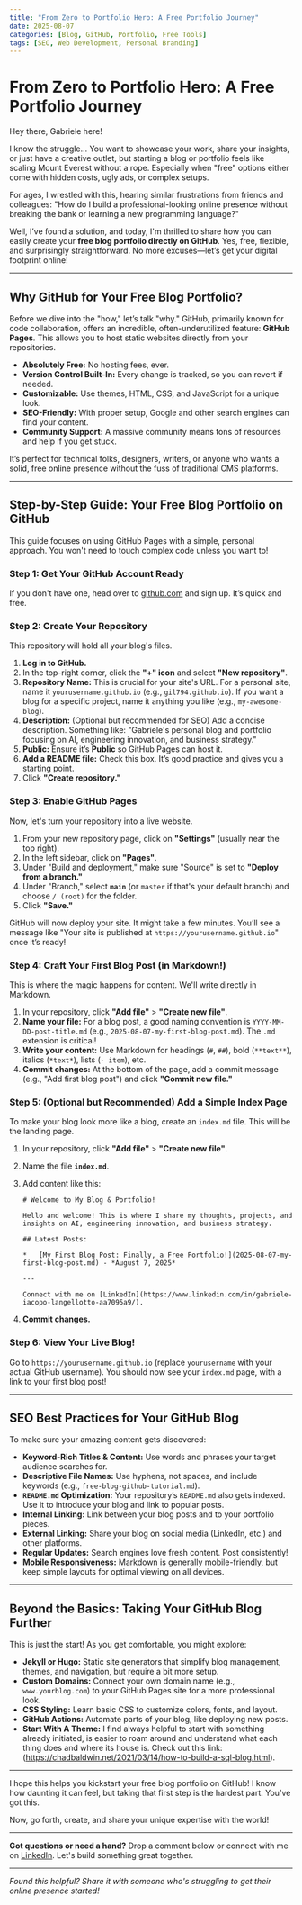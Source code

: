 ```yaml
---
title: "From Zero to Portfolio Hero: A Free Portfolio Journey"
date: 2025-08-07
categories: [Blog, GitHub, Portfolio, Free Tools]
tags: [SEO, Web Development, Personal Branding]
---
```


# From Zero to Portfolio Hero: A Free Portfolio Journey


Hey there, Gabriele here!

I know the struggle... You want to showcase your work, share your insights, or just have a creative outlet, but starting a blog or portfolio feels like scaling Mount Everest without a rope. Especially when "free" options either come with hidden costs, ugly ads, or complex setups. 

For ages, I wrestled with this, hearing similar frustrations from friends and colleagues: "How do I build a professional-looking online presence without breaking the bank or learning a new programming language?"

Well, I’ve found a solution, and today, I'm thrilled to share how you can easily create your **free blog portfolio directly on GitHub**. Yes, free, flexible, and surprisingly straightforward. No more excuses—let’s get your digital footprint online!

---

## **Why GitHub for Your Free Blog Portfolio?**

Before we dive into the "how," let’s talk "why." GitHub, primarily known for code collaboration, offers an incredible, often-underutilized feature: **GitHub Pages**. This allows you to host static websites directly from your repositories.

*   **Absolutely Free:** No hosting fees, ever.
*   **Version Control Built-In:** Every change is tracked, so you can revert if needed.
*   **Customizable:** Use themes, HTML, CSS, and JavaScript for a unique look.
*   **SEO-Friendly:** With proper setup, Google and other search engines can find your content.
*   **Community Support:** A massive community means tons of resources and help if you get stuck.

It’s perfect for technical folks, designers, writers, or anyone who wants a solid, free online presence without the fuss of traditional CMS platforms.

---

## **Step-by-Step Guide: Your Free Blog Portfolio on GitHub**

This guide focuses on using GitHub Pages with a simple, personal approach. You won't need to touch complex code unless you want to!

### **Step 1: Get Your GitHub Account Ready**

If you don't have one, head over to [github.com](https://github.com/) and sign up. It’s quick and free.

### **Step 2: Create Your Repository**

This repository will hold all your blog's files.

1.  **Log in to GitHub.**
2.  In the top-right corner, click the **"+" icon** and select **"New repository"**.
3.  **Repository Name:** This is crucial for your site's URL. For a personal site, name it `yourusername.github.io` (e.g., `gil794.github.io`). If you want a blog for a specific project, name it anything you like (e.g., `my-awesome-blog`).
4.  **Description:** (Optional but recommended for SEO) Add a concise description. Something like: "Gabriele's personal blog and portfolio focusing on AI, engineering innovation, and business strategy."
5.  **Public:** Ensure it’s **Public** so GitHub Pages can host it.
6.  **Add a README file:** Check this box. It’s good practice and gives you a starting point.
7.  Click **"Create repository."**

### **Step 3: Enable GitHub Pages**

Now, let's turn your repository into a live website.

1.  From your new repository page, click on **"Settings"** (usually near the top right).
2.  In the left sidebar, click on **"Pages"**.
3.  Under "Build and deployment," make sure "Source" is set to **"Deploy from a branch."**
4.  Under "Branch," select **`main`** (or `master` if that's your default branch) and choose `/ (root)` for the folder.
5.  Click **"Save."**

GitHub will now deploy your site. It might take a few minutes. You’ll see a message like "Your site is published at `https://yourusername.github.io`" once it’s ready!

### **Step 4: Craft Your First Blog Post (in Markdown!)**

This is where the magic happens for content. We'll write directly in Markdown.

1.  In your repository, click **"Add file"** > **"Create new file"**.
2.  **Name your file:** For a blog post, a good naming convention is `YYYY-MM-DD-post-title.md` (e.g., `2025-08-07-my-first-blog-post.md`). The `.md` extension is critical!
3.  **Write your content:** Use Markdown for headings (`#`, `##`), bold (`**text**`), italics (`*text*`), lists (`- item`), etc.
4.  **Commit changes:** At the bottom of the page, add a commit message (e.g., "Add first blog post") and click **"Commit new file."**

### **Step 5: (Optional but Recommended) Add a Simple Index Page**

To make your blog look more like a blog, create an `index.md` file. This will be the landing page.

1.  In your repository, click **"Add file"** > **"Create new file"**.
2.  Name the file **`index.md`**.
3.  Add content like this:

    ```
    # Welcome to My Blog & Portfolio!

    Hello and welcome! This is where I share my thoughts, projects, and insights on AI, engineering innovation, and business strategy.

    ## Latest Posts:

    *   [My First Blog Post: Finally, a Free Portfolio!](2025-08-07-my-first-blog-post.md) - *August 7, 2025*

    ---

    Connect with me on [LinkedIn](https://www.linkedin.com/in/gabriele-iacopo-langellotto-aa7095a9/).
    ```
4.  **Commit changes.**

### **Step 6: View Your Live Blog!**

Go to `https://yourusername.github.io` (replace `yourusername` with your actual GitHub username). You should now see your `index.md` page, with a link to your first blog post!

---

## **SEO Best Practices for Your GitHub Blog**

To make sure your amazing content gets discovered:

*   **Keyword-Rich Titles & Content:** Use words and phrases your target audience searches for.
*   **Descriptive File Names:** Use hyphens, not spaces, and include keywords (e.g., `free-blog-github-tutorial.md`).
*   **`README.md` Optimization:** Your repository’s `README.md` also gets indexed. Use it to introduce your blog and link to popular posts.
*   **Internal Linking:** Link between your blog posts and to your portfolio pieces.
*   **External Linking:** Share your blog on social media (LinkedIn, etc.) and other platforms.
*   **Regular Updates:** Search engines love fresh content. Post consistently!
*   **Mobile Responsiveness:** Markdown is generally mobile-friendly, but keep simple layouts for optimal viewing on all devices.

---

## **Beyond the Basics: Taking Your GitHub Blog Further**

This is just the start! As you get comfortable, you might explore:

*   **Jekyll or Hugo:** Static site generators that simplify blog management, themes, and navigation, but require a bit more setup.
*   **Custom Domains:** Connect your own domain name (e.g., `www.yourblog.com`) to your GitHub Pages site for a more professional look.
*   **CSS Styling:** Learn basic CSS to customize colors, fonts, and layout.
*   **GitHub Actions:** Automate parts of your blog, like deploying new posts.
*   **Start With A Theme:** I find always helpful to start with something already initiated, is easier to roam around and understand what each thing does and where its house is. Check out this link: (https://chadbaldwin.net/2021/03/14/how-to-build-a-sql-blog.html).

---

I hope this helps you kickstart your free blog portfolio on GitHub! I know how daunting it can feel, but taking that first step is the hardest part. You’ve got this.

Now, go forth, create, and share your unique expertise with the world!

---

**Got questions or need a hand?** Drop a comment below or connect with me on [LinkedIn](https://www.linkedin.com/in/gabriele-iacopo-langellotto-aa7095a9/). Let's build something great together.

---

*Found this helpful? Share it with someone who's struggling to get their online presence started!*
